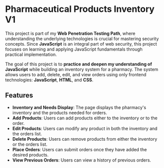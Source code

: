# Pharmaceutical Products Inventory V1

This project is part of my **Web Penetration Testing Path**, where understanding the underlying technologies is crucial for mastering security concepts. Since **JavaScript** is an integral part of web security, this project focuses on learning and applying JavaScript fundamentals through practical implementation.

The goal of this project is to **practice and deepen my understanding of JavaScript** while building an inventory system for a pharmacy. The system allows users to add, delete, edit, and view orders using only frontend technologies: **JavaScript**, **HTML**, and **CSS**.

## Features

- **Inventory and Needs Display**: The page displays the pharmacy's inventory and the products needed for orders.
- **Add Products**: Users can add products either to the inventory or to the order.
- **Edit Products**: Users can modify any product in both the inventory and the orders list.
- **Delete Products**: Users can remove products from either the inventory or the orders list.
- **Place Orders**: Users can submit orders once they have added the desired products.
- **View Previous Orders**: Users can view a history of previous orders.
